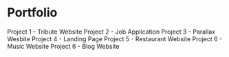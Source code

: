 # Portfolio
Project 1 - Tribute Website
Project 2 - Job Application
Project 3 - Parallax Wesbite
Project 4 - Landing Page
Project 5 - Restaurant Website
Project 6 - Music Website
Project 6 - Blog Website
